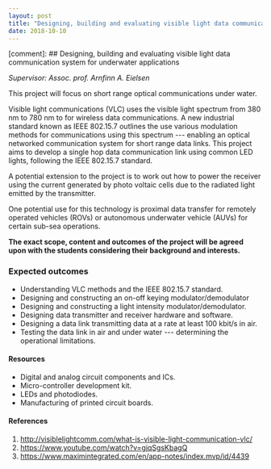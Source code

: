 ```yaml
---
layout: post
title: "Designing, building and evaluating visible light data communication system for underwater applications"
date: 2018-10-10
---
```


[comment]: ## Designing, building and evaluating visible light data communication system for underwater applications

*Supervisor: Assoc. prof. Arnfinn A. Eielsen*

This project will focus on short range optical communications under water.

Visible light communications (VLC) uses the visible light spectrum from 380 nm to 780 nm to for wireless data communications. A new industrial standard known as IEEE 802.15.7 outlines the use various modulation methods for communications using this spectrum --- enabling an optical networked communication system for short range data links. This project aims to develop a single hop data communication link using common LED lights, following the IEEE 802.15.7 standard.

A potential extension to the project is to work out how to power the receiver using the current generated by photo voltaic cells due to the radiated light emitted by the transmitter.

One potential use for this technology is proximal data transfer for remotely operated vehicles (ROVs) or autonomous underwater vehicle (AUVs) for certain sub-sea operations.

**The exact scope, content and outcomes of the project will be agreed upon with the students considering their background and interests.**

### Expected outcomes
- Understanding VLC methods and the IEEE 802.15.7 standard.
- Designing and constructing an on-off keying modulator/demodulator
- Designing and constructing a light intensity modulator/demodulator.
- Designing data transmitter and receiver hardware and software.
- Designing a data link transmitting data at a rate at least 100 kbit/s in air.
- Testing the data link in air and under water --- determining the operational limitations.

#### Resources
- Digital and analog circuit components and ICs.
- Micro-controller development kit.
- LEDs and photodiodes.
- Manufacturing of printed circuit boards.

#### References
1. http://visiblelightcomm.com/what-is-visible-light-communication-vlc/
2. https://www.youtube.com/watch?v=gjqSgsKbagQ
3. https://www.maximintegrated.com/en/app-notes/index.mvp/id/4439
